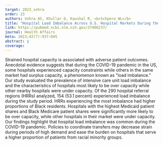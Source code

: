 ```yaml
---
target: 2023_vohra
order: 23
authors: Vohra AS, Khullar D, Kaushal R, <b>Schpero WL</b>
title: "Hospital Load Imbalance Across U.S. Hospital Markets During the COVID-19 Pandemic"
link: https://pubmed.ncbi.nlm.nih.gov/37406237/
journal: Health Affairs
meta: 2023;42(7):937–945
abstract: y
coverage:
---
```

Strained hospital capacity is associated with adverse patient outcomes. Anecdotal evidence suggests that during the COVID-19 pandemic in the US, some hospitals experienced capacity constraints while others in the same market had surplus capacity, a phenomenon known as "load imbalance." Our study evaluated the prevalence of intensive care unit load imbalance and the characteristics of hospitals most likely to be over capacity while other nearby hospitals were under capacity. Of the 290 hospital referral regions (HRRs) analyzed, 154 (53.1 percent) experienced load imbalance during the study period. HRRs experiencing the most imbalance had higher proportions of Black residents. Hospitals with the highest Medicaid patient shares and Black Medicare patient shares were significantly more likely to be over capacity, while other hospitals in their market were under capacity. Our findings highlight that hospital load imbalance was common during the COVID-19 pandemic. Policies to coordinate transfers may decrease strain during periods of high demand and ease the burden on hospitals that serve a higher proportion of patients from racial minority groups.